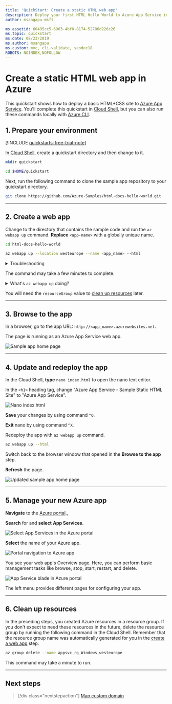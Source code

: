 ```yaml
---
title: 'QuickStart: Create a static HTML web app'
description: Deploy your first HTML Hello World to Azure App Service in minutes. You deploy using Git, which is one of many ways to deploy to App Service.
author: msangapu-msft

ms.assetid: 60495cc5-6963-4bf0-8174-52786d226c26
ms.topic: quickstart
ms.date: 08/23/2019
ms.author: msangapu
ms.custom: mvc, cli-validate, seodec18
ROBOTS: NOINDEX,NOFOLLOW
---
```


# Create a static HTML web app in Azure

This quickstart shows how to deploy a basic HTML+CSS site to <abbr title="An HTTP-based service for hosting web applications, REST APIs, and mobile back-end applications.">Azure App Service</abbr>. You'll complete this quickstart in [Cloud Shell](../cloud-shell/overview.md), but you can also run these commands locally with [Azure CLI](/cli/azure/install-azure-cli).

## 1. Prepare your environment

[!INCLUDE [quickstarts-free-trial-note](../../includes/quickstarts-free-trial-note.md)]

In [Cloud Shell](../cloud-shell/overview.md), create a quickstart directory and then change to it.

```bash
mkdir quickstart

cd $HOME/quickstart
```

Next, run the following command to clone the sample app repository to your quickstart directory.

```bash
git clone https://github.com/Azure-Samples/html-docs-hello-world.git
```
<hr/>

## 2. Create a web app

Change to the directory that contains the sample code and run the `az webapp up` command. **Replace** `<app-name>` with a globally unique name.

```bash
cd html-docs-hello-world

az webapp up --location westeurope --name <app_name> --html
```

<details>
<summary>Troubleshooting</summary>
<ul>
<li>If the <code>az</code> command isn't recognized, be sure you have the Azure CLI installed as described in <a href="#1-prepare-your-environment">Prepare your environment</a>.</li>
<li>Replace <code>&lt;app-name&gt;</code> with a name that's unique across all of Azure (<em>valid characters are <code>a-z</code>, <code>0-9</code>, and <code>-</code></em>). A good pattern is to use a combination of your company name and an app identifier.</li>
<li>The <code>--sku F1</code> argument creates the web app on the Free pricing tier. Omit this argument to use a faster premium tier, which incurs an hourly cost.</li>
<li>The <code>--html</code> argument says to treat all folder content as static content and disable build automation.</li>
<li>You can optionally include the argument <code>--location &lt;location-name&gt;</code> where <code>&lt;location-name&gt;</code> is an available Azure region. You can retrieve a list of allowable regions for your Azure account by running the <a href="/cli/azure/appservice#az-appservice-list-locations"><code>az account list-locations</code></a> command.</li>
</ul>
</details>

The command may take a few minutes to complete. 

<details>
<summary>What's <code>az webapp up</code> doing?</summary>
<p>The <code>az webapp up</code> command does the following actions:</p>
<ul>
<li>Create a default resource group.</li>
<li>Create a default App Service plan.</li>
<li><a href="/cli/azure/webapp#az-webapp-create">Create an App Service app</a> with the specified name.</li>
<li><a href="/azure/app-service/deploy-zip">Zip deploy</a> files from the current working directory to the app.</li>
<li>While running, it provides messages about resource creation, logging, and ZIP deployment.</li>
</ul>

When it finishes, it displays information similar to the following example:

```output
{
  "app_url": "https://&lt;app_name&gt;.azurewebsites.net",
  "location": "westeurope",
  "name": "&lt;app_name&gt;",
  "os": "Windows",
  "resourcegroup": "appsvc_rg_Windows_westeurope",
  "serverfarm": "appsvc_asp_Windows_westeurope",
  "sku": "FREE",
  "src_path": "/home/&lt;username&gt;/quickstart/html-docs-hello-world ",
  &lt; JSON data removed for brevity. &gt;
}
```

</details>

You will need the `resourceGroup` value to [clean up resources](#6-clean-up-resources) later.

<hr/>

## 3. Browse to the app

In a browser, go to the app URL: `http://<app_name>.azurewebsites.net`.

The page is running as an Azure App Service web app.

![Sample app home page](media/quickstart-html/hello-world-in-browser-az.png)

<hr/>

## 4. Update and redeploy the app

In the Cloud Shell, **type** `nano index.html` to open the nano text editor. 

In the `<h1>` heading tag, change "Azure App Service - Sample Static HTML Site" to "Azure App Service".

![Nano index.html](media/quickstart-html/nano-index-html.png)

**Save** your changes by using command `^O`.

**Exit** nano by using command `^X`.

Redeploy the app with `az webapp up` command.

```bash
az webapp up --html
```

Switch back to the browser window that opened in the **Browse to the app** step.

**Refresh** the page.

![Updated sample app home page](media/quickstart-html/hello-azure-in-browser-az.png)

<hr/>

## 5. Manage your new Azure app

**Navigate** to the [Azure portal](https://portal.azure.com)., 

**Search** for and **select** **App Services**.

![Select App Services in the Azure portal](./media/quickstart-html/portal0.png)

**Select** the name of your Azure app.

![Portal navigation to Azure app](./media/quickstart-html/portal1.png)

You see your web app's Overview page. Here, you can perform basic management tasks like browse, stop, start, restart, and delete.

![App Service blade in Azure portal](./media/quickstart-html/portal2.png)

The left menu provides different pages for configuring your app.

<hr/>

## 6. Clean up resources

In the preceding steps, you created Azure resources in a resource group. If you don't expect to need these resources in the future, delete the resource group by running the following command in the Cloud Shell. Remember that the resource group name was automatically generated for you in the [create a web app](#2-create-a-web-app) step.

```bash
az group delete --name appsvc_rg_Windows_westeurope
```

This command may take a minute to run.

<hr/>

## Next steps

> [!div class="nextstepaction"]
> [Map custom domain](app-service-web-tutorial-custom-domain-uiex.md)
